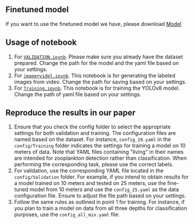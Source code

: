 ## Finetuned model

If you want to use the finetuned model we have, please download [Model]()

## Usage of notebook
1. For [`VALIDATION.ipynb`](https://github.com/lfk118/ZooplanktonCV/blob/main/YOLOv8/VALIDATION.ipynb). Please make sure you already have the dataset prepared.
Change the path for the model and the yaml file based on your settings.
2. For [`image+videl.ipynb`](https://github.com/lfk118/ZooplanktonCV/blob/main/YOLOv8/image%2Bvideo.ipynb). This notebook is for generating the labeled images from video.
Change the path for saving based on your settings.
3. For [`Training.ipynb`](https://github.com/lfk118/ZooplanktonCV/blob/main/YOLOv8/Training.ipynb). This notebook is for training the YOLOv8 model.
Change the path of yaml file based on your settings.

## Reproduce the results in our paper
1. Ensure that you check the config folder to select the appropriate settings for both validation and training. The configuration files are named based on the dataset. For instance, `config_10.yaml` in the `config/Training` folder indicates the settings for training a model on 10 meters of data. Note that YAML files containing "living" in their names are intended for zooplankton detection rather than classification. When performing the corresponding task, please use the correct labels.
2. For validation, use the corresponding YAML file located in the `config/Validation` folder. For example, if you intend to obtain results for a model trained on 10 meters and tested on 25 meters, use the fine-tuned model from 10 meters and use the `config_25.yaml` as the data configuration file. Ensure to adjust the file path based on your settings.
3. Follow the same rules as outlined in point 1 for training. For instance, if you plan to train a model on data from all three depths for classification purposes, use the `config_all_mix.yaml` file.
